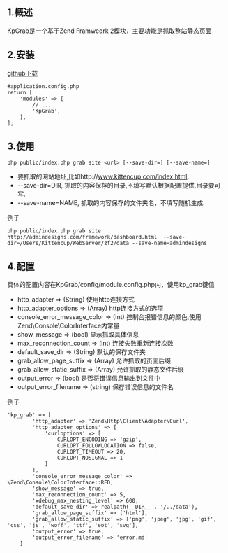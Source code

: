 1.概述
--------
KpGrab是一个基于Zend Framweork 2模块，主要功能是抓取整站静态页面

2.安装
--------
[github下载](https://github.com/h112367/KpGrab.git)

```
#application.config.php
return [
	'modules' => [
        // ...
        'KpGrab',
    ],
];
```


3.使用
--------

```
php public/index.php grab site <url> [--save-dir=] [--save-name=]
```
* <url> 要抓取的网站地址,比如http://www.kittencup.com/index.html.
* --save-dir=DIR, 抓取的内容保存的目录,不填写默认根据配置提供,目录要可写.
* --save-name=NAME, 抓取的内容保存的文件夹名，不填写随机生成.

例子

```
php public/index.php grab site http://admindesigns.com/framework/dashboard.html  --save-dir=/Users/Kittencup/WebServer/zf2/data --save-name=admindesigns
```

4.配置
--------
具体的配置内容在KpGrab/config/module.config.php内，使用kp_grab键值

* http_adapter => (String) 使用http连接方式
* http_adapter_options => (Array) http连接方式的选项
* console_error_message_color => (Int) 控制台报错信息的颜色,使用Zend\Console\ColorInterface内常量
* show_message => (bool) 显示抓取具体信息 
* max_reconnection_count => (int) 连接失败重新连接次数
* default_save_dir => (String) 默认的保存文件夹
* grab_allow_page_suffix => (Array) 允许抓取的页面后缀
* grab_allow_static_suffix => (Array) 允许抓取的静态文件后缀
* output_error => (bool) 是否将错误信息输出到文件中
* output_error_filename => (string) 保存错误信息的文件名

例子

```
'kp_grab' => [
        'http_adapter' => 'Zend\Http\Client\Adapter\Curl',
        'http_adapter_options' => [
            'curloptions' => [
                CURLOPT_ENCODING => 'gzip',
                CURLOPT_FOLLOWLOCATION => false,
                CURLOPT_TIMEOUT => 20,
                CURLOPT_NOSIGNAL => 1
            ]
        ],
        'console_error_message_color' => \Zend\Console\ColorInterface::RED,
        'show_message' => true,
        'max_reconnection_count' => 5,
        'xdebug_max_nesting_level' => 600,
        'default_save_dir' => realpath(__DIR__ . '/../data'),
        'grab_allow_page_suffix' => ['html'],
        'grab_allow_static_suffix' => ['png', 'jpeg', 'jpg', 'gif', 'css', 'js', 'woff', 'ttf', 'eot', 'svg'],
        'output_error' => true,
        'output_error_filename' => 'error.md'
    ]
```
